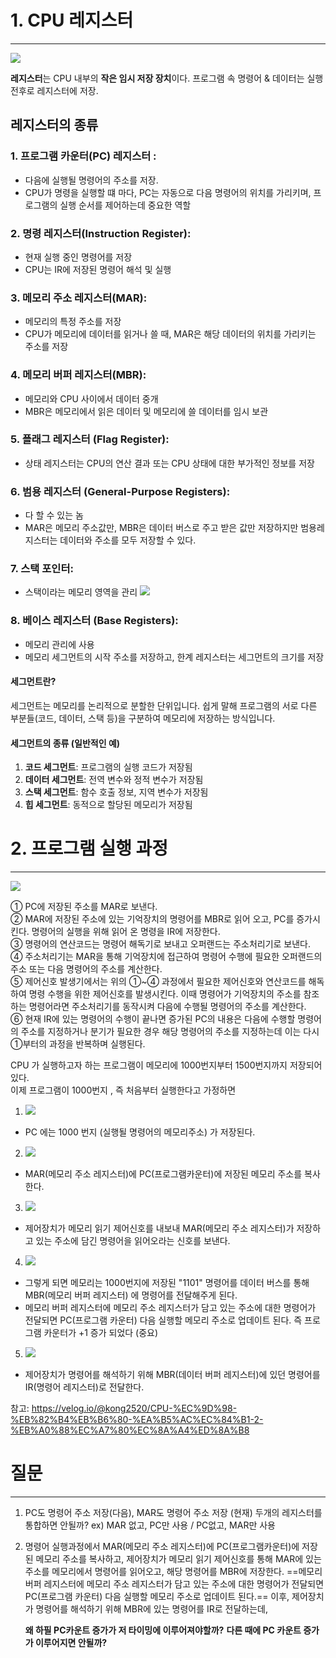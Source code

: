 # 1. CPU 레지스터
---



![](https://i.imgur.com/hSHJm8O.png)


**레지스터**는 CPU 내부의 **작은 임시 저장 장치**이다.
프로그램 속 명령어 & 데이터는 실행 전후로 레지스터에 저장.



## 레지스터의 종류

### 1. 프로그램 카운터(PC) 레지스터 :

- 다음에 실행될 명령어의 주소를 저장.
- CPU가 명령을 실행할 떄 마다, PC는 자동으로 다음 명령어의 위치를 가리키며, 프로그램의 실행 순서를 제어하는데 중요한 역할

### 2. 명령 레지스터(Instruction Register):

- 현재 실행 중인 명령어를 저장
- CPU는 IR에 저장된 명령어 해석 및 실행

### 3. 메모리 주소 레지스터(MAR):

- 메모리의 특정 주소를 저장
- CPU가 메모리에 데이터를 읽거나 쓸 때, MAR은 해당 데이터의 위치를 가리키는 주소를 저장

### 4. 메모리 버퍼 레지스터(MBR):

- 메모리와 CPU 사이에서 데이터 중개
- MBR은 메모리에서 읽은 데이터 및 메모리에 쓸 데이터를 임시 보관

### 5. 플래그 레지스터 (Flag Register):

- 상태 레지스터는 CPU의 연산 결과 또는 CPU 상태에 대한 부가적인 정보를 저장

### 6. 범용 레지스터 (General-Purpose Registers):

- 다 할 수 있는 놈
- MAR은 메모리 주소값만, MBR은 데이터 버스로 주고 받은 값만 저장하지만 범용레지스터는 데이터와 주소를 모두 저장할 수 있다.

### 7. 스택 포인터:

- 스택이라는 메모리 영역을 관리
 ![](https://i.imgur.com/jkFOAwr.png)


### 8. 베이스 레지스터 (Base Registers):

- 메모리 관리에 사용
- 메모리 세그먼트의 시작 주소를 저장하고, 한계 레지스터는 세그먼트의 크기를 저장

#### 세그먼트란?

세그먼트는 메모리를 논리적으로 분할한 단위입니다. 쉽게 말해 프로그램의 서로 다른 부분들(코드, 데이터, 스택 등)을 구분하여 메모리에 저장하는 방식입니다.

#### 세그먼트의 종류 (일반적인 예)

1. **코드 세그먼트**: 프로그램의 실행 코드가 저장됨
2. **데이터 세그먼트**: 전역 변수와 정적 변수가 저장됨
3. **스택 세그먼트**: 함수 호출 정보, 지역 변수가 저장됨
4. **힙 세그먼트**: 동적으로 할당된 메모리가 저장됨




# 2. 프로그램 실행 과정
---

![](https://i.imgur.com/206gY0w.png)


① PC에 저장된 주소를 MAR로 보낸다.  
② MAR에 저장된 주소에 있는 기억장치의 명령어를 MBR로 읽어 오고, PC를 증가시킨다. 명령어의 실행을 위해 읽어 온 명령을 IR에 저장한다.  
③ 명령어의 연산코드는 명령어 해독기로 보내고 오퍼랜드는 주소처리기로 보낸다.  
④ 주소처리기는 MAR을 통해 기억장치에 접근하여 명령어 수행에 필요한 오퍼랜드의 주소 또는 다음 명령어의 주소를 계산한다.  
⑤ 제어신호 발생기에서는 위의 ①~④ 과정에서 필요한 제어신호와 연산코드를 해독하여 명령 수행을 위한 제어신호를 발생시킨다. 이때 명령어가 기억장치의 주소를 참조하는 명령어라면 주소처리기를 동작시켜 다음에 수행될 명령어의 주소를 계산한다.  
⑥ 현재 IR에 있는 명령어의 수행이 끝나면 증가된 PC의 내용은 다음에 수행할 명령어의 주소를 지정하거나 분기가 필요한 경우 해당 명령어의 주소를 지정하는데 이는 다시 ①부터의 과정을 반복하며 실행된다.





CPU 가 실행하고자 하는 프로그램이 메모리에 1000번지부터 1500번지까지 저장되어 있다.  
이제 프로그램이 1000번지 , 즉 처음부터 실행한다고 가정하면

1. ![](https://velog.velcdn.com/images/kong2520/post/44864406-6a8f-44e4-a30c-9da048101b1e/image.png)

- PC 에는 1000 번지 (실행될 명령어의 메모리주소) 가 저장된다.

2. ![](https://velog.velcdn.com/images/kong2520/post/9e1a5138-48ef-4dd3-9ede-b34b2c70bdfa/image.png)

- MAR(메모리 주소 레지스터)에 PC(프로그램카운터)에 저장된 메모리 주소를 복사한다.

3. ![](https://velog.velcdn.com/images/kong2520/post/c872e94f-c834-4271-94f7-3d6a923abf3f/image.png)

- 제어장치가 메모리 읽기 제어신호를 내보내 MAR(메모리 주소 레지스터)가 저장하고 있는 주소에 담긴 명령어을 읽어오라는 신호를 보낸다.

4. ![](https://velog.velcdn.com/images/kong2520/post/1e1578df-671d-448f-8b73-06c2b6895e69/image.png)

- 그렇게 되면 메모리는 1000번지에 저장된 "1101" 명령어를 데이터 버스를 통해 MBR(메모리 버퍼 레지스터) 에 명령어를 전달해주게 된다.
- 메모리 버퍼 레지스터에 메모리 주소 레지스터가 담고 있는 주소에 대한 명령어가 전달되면 PC(프로그램 카운터) 다음 실행할 메모리 주소로 업데이트 된다. 즉 프로그램 카운터가 +1 증가 되었다 (중요)

5. ![](https://velog.velcdn.com/images/kong2520/post/f6b3b187-0815-438d-aa49-2e12a47b3c59/image.png)

- 제어장치가 명령어를 해석하기 위해 MBR(데이터 버퍼 레지스터)에 있던 명령어를 IR(명령어 레지스터)로 전달한다.



참고: https://velog.io/@kong2520/CPU-%EC%9D%98-%EB%82%B4%EB%B6%80-%EA%B5%AC%EC%84%B1-2-%EB%A0%88%EC%A7%80%EC%8A%A4%ED%8A%B8 




# 질문 
---

1. PC도 명령어 주소 저장(다음), MAR도 명령어 주소 저장 (현재) 두개의 레지스터를 통합하면 안될까? ex) MAR 없고, PC만 사용 / PC없고, MAR만 사용
   

2. 명령어 실행과정에서 MAR(메모리 주소 레지스터)에 PC(프로그램카운터)에 저장된 메모리 주소를 복사하고, 제어장치가 메모리 읽기 제어신호를 통해 MAR에 있는 주소를 메모리에서 명령어를 읽어오고, 해당 명령어를 MBR에 저장한다. 
   ==메모리 버퍼 레지스터에 메모리 주소 레지스터가 담고 있는 주소에 대한 명령어가 전달되면 PC(프로그램 카운터) 다음 실행할 메모리 주소로 업데이트 된다.== 
   이후, 제어장치가 명령어를 해석하기 위해 MBR에 있는 명령어를 IR로 전달하는데, 
   
   **왜 하필 PC카운트 증가가 저 타이밍에 이루어져야할까?**
   **다른 때에 PC 카운트 증가가 이루어지면 안될까?**
   
